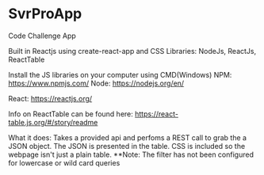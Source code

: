 # SvrProApp
Code Challenge App 

 Built in Reactjs using create-react-app and CSS
 Libraries: NodeJs, ReactJs, ReactTable
 
 Install the JS libraries on your computer using CMD(Windows)
 NPM:
 https://www.npmjs.com/
 Node:
 https://nodejs.org/en/
 
 React:
 https://reactjs.org/
 
 Info on ReactTable can be found here:
 https://react-table.js.org/#/story/readme
 
What it does:
Takes a provided api and perfoms a REST call to grab the a JSON object. The JSON is presented in the table. CSS is included so the webpage isn't just a plain table.
**Note: The filter has not been configured for lowercase or wild card queries

